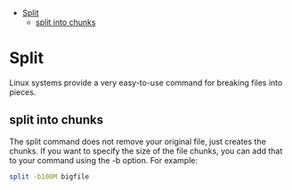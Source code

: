 <!--ts-->
   * [Split](#split)
      * [split into chunks](#split-into-chunks)

<!-- Added by: gil_diy, at: Sun 12 Dec 2021 23:53:56 IST -->

<!--te-->


# Split

Linux systems provide a very easy-to-use command for breaking files into pieces. 

## split into chunks

The split command does not remove your original file, just creates the chunks. If you want to specify the size of the file chunks, you can add that to your command using the -b option. For example:

```bash
split -b100M bigfile
```